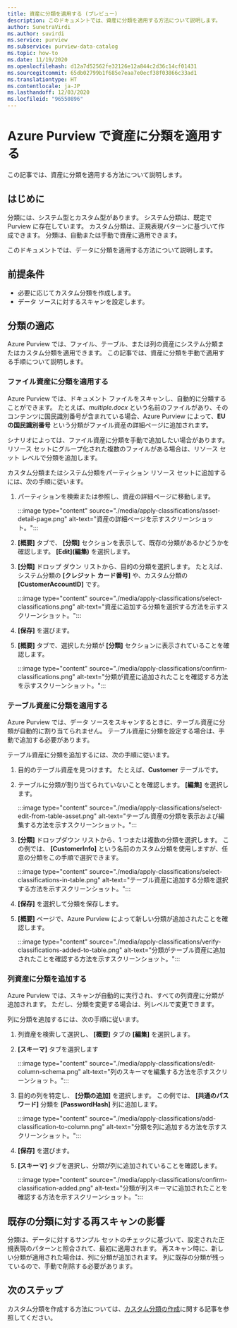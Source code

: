 ```yaml
---
title: 資産に分類を適用する (プレビュー)
description: このドキュメントでは、資産に分類を適用する方法について説明します。
author: SunetraVirdi
ms.author: suvirdi
ms.service: purview
ms.subservice: purview-data-catalog
ms.topic: how-to
ms.date: 11/19/2020
ms.openlocfilehash: d12a7d52562fe32126e12a844c2d36c14cf01431
ms.sourcegitcommit: 65db02799b1f685e7eaa7e0ecf38f03866c33ad1
ms.translationtype: HT
ms.contentlocale: ja-JP
ms.lasthandoff: 12/03/2020
ms.locfileid: "96550896"
---
```

# <a name="apply-classifications-on-assets-in-azure-purview"></a>Azure Purview で資産に分類を適用する

この記事では、資産に分類を適用する方法について説明します。

## <a name="introduction"></a>はじめに

分類には、システム型とカスタム型があります。 システム分類は、既定で Purview に存在しています。 カスタム分類は、正規表現パターンに基づいて作成できます。 分類は、自動または手動で資産に適用できます。

このドキュメントでは、データに分類を適用する方法について説明します。

## <a name="prerequisites"></a>前提条件

- 必要に応じてカスタム分類を作成します。
- データ ソースに対するスキャンを設定します。

## <a name="apply-classifications"></a>分類の適応
Azure Purview では、ファイル、テーブル、または列の資産にシステム分類またはカスタム分類を適用できます。 この記事では、資産に分類を手動で適用する手順について説明します。

### <a name="apply-classification-to-a-file-asset"></a>ファイル資産に分類を適用する
Azure Purview では、ドキュメント ファイルをスキャンし、自動的に分類することができます。 たとえば、*multiple.docx* という名前のファイルがあり、そのコンテンツに国民識別番号が含まれている場合、Azure Purview によって、**EU の国民識別番号** という分類がファイル資産の詳細ページに追加されます。

シナリオによっては、ファイル資産に分類を手動で追加したい場合があります。 リソース セットにグループ化された複数のファイルがある場合は、リソース セット レベルで分類を追加します。

カスタム分類またはシステム分類をパーティション リソース セットに追加するには、次の手順に従います。

1. パーティションを検索または参照し、資産の詳細ページに移動します。

    :::image type="content" source="./media/apply-classifications/asset-detail-page.png" alt-text="資産の詳細ページを示すスクリーンショット。":::

1. **[概要]** タブで、 **[分類]** セクションを表示して、既存の分類があるかどうかを確認します。 **[Edit]\(編集\)** を選択します。

1. **[分類]** ドロップ ダウン リストから、目的の分類を選択します。 たとえば、システム分類の **[クレジット カード番号]** や、カスタム分類の **[CustomerAccountID]** です。

    :::image type="content" source="./media/apply-classifications/select-classifications.png" alt-text="資産に追加する分類を選択する方法を示すスクリーンショット。":::

1. **[保存]** を選びます。

1. **[概要]** タブで、選択した分類が **[分類]** セクションに表示されていることを確認します。

    :::image type="content" source="./media/apply-classifications/confirm-classifications.png" alt-text="分類が資産に追加されたことを確認する方法を示すスクリーンショット。":::

### <a name="apply-classification-to-a-table-asset"></a>テーブル資産に分類を適用する

Azure Purview では、データ ソースをスキャンするときに、テーブル資産に分類が自動的に割り当てられません。 テーブル資産に分類を設定する場合は、手動で追加する必要があります。

テーブル資産に分類を追加するには、次の手順に従います。

1. 目的のテーブル資産を見つけます。 たとえば、**Customer** テーブルです。

1. テーブルに分類が割り当てられていないことを確認します。 **[編集]** を選択します。

    :::image type="content" source="./media/apply-classifications/select-edit-from-table-asset.png" alt-text="テーブル資産の分類を表示および編集する方法を示すスクリーンショット。":::

1. **[分類]** ドロップダウン リストから、1 つまたは複数の分類を選択します。 この例では、 **[CustomerInfo]** という名前のカスタム分類を使用しますが、任意の分類をこの手順で選択できます。

    :::image type="content" source="./media/apply-classifications/select-classifications-in-table.png" alt-text="テーブル資産に追加する分類を選択する方法を示すスクリーンショット。":::

1. **[保存]** を選択して分類を保存します。

1. **[概要]** ページで、Azure Purview によって新しい分類が追加されたことを確認します。

    :::image type="content" source="./media/apply-classifications/verify-classifications-added-to-table.png" alt-text="分類がテーブル資産に追加されたことを確認する方法を示すスクリーンショット。":::

### <a name="add-classification-to-a-column-asset"></a>列資産に分類を追加する

Azure Purview では、スキャンが自動的に実行され、すべての列資産に分類が追加されます。 ただし、分類を変更する場合は、列レベルで変更できます。

列に分類を追加するには、次の手順に従います。

1. 列資産を検索して選択し、 **[概要]** タブの **[編集]** を選択します。

1. **[スキーマ]** タブを選択します

    :::image type="content" source="./media/apply-classifications/edit-column-schema.png" alt-text="列のスキーマを編集する方法を示すスクリーンショット。":::

1. 目的の列を特定し、 **[分類の追加]** を選択します。 この例では、 **[共通のパスワード]** 分類を **[PasswordHash]** 列に追加します。

    :::image type="content" source="./media/apply-classifications/add-classification-to-column.png" alt-text="分類を列に追加する方法を示すスクリーンショット。":::

1. **[保存]** を選びます。

1. **[スキーマ]** タブを選択し、分類が列に追加されていることを確認します。

    :::image type="content" source="./media/apply-classifications/confirm-classification-added.png" alt-text="分類が列スキーマに追加されたことを確認する方法を示すスクリーンショット。":::

## <a name="impact-of-rescanning-on-existing-classifications"></a>既存の分類に対する再スキャンの影響

分類は、データに対するサンプル セットのチェックに基づいて、設定された正規表現のパターンと照合されて、最初に適用されます。 再スキャン時に、新しい分類が適用された場合は、列に分類が追加されます。 列に既存の分類が残っているので、手動で削除する必要があります。

## <a name="next-steps"></a>次のステップ
カスタム分類を作成する方法については、[カスタム分類の作成](create-a-custom-classification-and-classification-rule.md)に関する記事を参照してください。